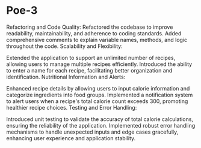 # Poe-3
Refactoring and Code Quality:  Refactored the codebase to improve readability, maintainability, and adherence to coding standards. Added comprehensive comments to explain variable names, methods, and logic throughout the code.
Scalability and Flexibility:

Extended the application to support an unlimited number of recipes, allowing users to manage multiple recipes efficiently.
Introduced the ability to enter a name for each recipe, facilitating better organization and identification.
Nutritional Information and Alerts:

Enhanced recipe details by allowing users to input calorie information and categorize ingredients into food groups.
Implemented a notification system to alert users when a recipe's total calorie count exceeds 300, promoting healthier recipe choices.
Testing and Error Handling:

Introduced unit testing to validate the accuracy of total calorie calculations, ensuring the reliability of the application.
Implemented robust error handling mechanisms to handle unexpected inputs and edge cases gracefully, enhancing user experience and application stability.
